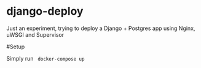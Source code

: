 # django-deploy
Just an experiment, trying to deploy a Django + Postgres app using Nginx, uWSGI and Supervisor

#Setup

Simply run `` docker-compose up`` 
